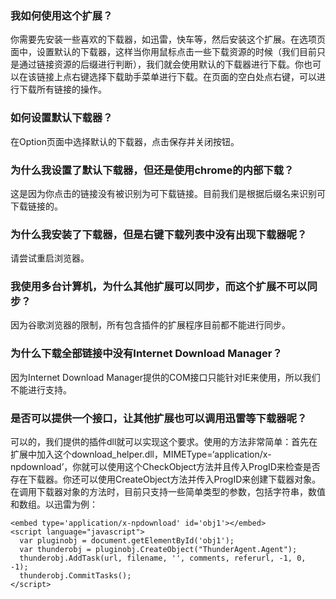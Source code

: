 ### 我如何使用这个扩展？ ###
你需要先安装一些喜欢的下载器，如迅雷，快车等，然后安装这个扩展。在选项页面中，设置默认的下载器，这样当你用鼠标点击一些下载资源的时候（我们目前只是通过链接资源的后缀进行判断），我们就会使用默认的下载器进行下载。你也可以在该链接上点右键选择下载助手菜单进行下载。在页面的空白处点右键，可以进行下载所有链接的操作。

### 如何设置默认下载器？ ###
在Option页面中选择默认的下载器，点击保存并关闭按钮。

### 为什么我设置了默认下载器，但还是使用chrome的内部下载？ ###
这是因为你点击的链接没有被识别为可下载链接。目前我们是根据后缀名来识别可下载链接的。

### 为什么我安装了下载器，但是右键下载列表中没有出现下载器呢？ ###
请尝试重启浏览器。

### 我使用多台计算机，为什么其他扩展可以同步，而这个扩展不可以同步？ ###
因为谷歌浏览器的限制，所有包含插件的扩展程序目前都不能进行同步。

### 为什么下载全部链接中没有Internet Download Manager？ ###
因为Internet Download Manager提供的COM接口只能针对IE来使用，所以我们不能进行支持。

### 是否可以提供一个接口，让其他扩展也可以调用迅雷等下载器呢？ ###
可以的，我们提供的插件dll就可以实现这个要求。使用的方法非常简单：首先在扩展中加入这个download\_helper.dll，MIMEType=‘application/x-npdownload’，你就可以使用这个CheckObject方法并且传入ProgID来检查是否存在下载器。你还可以使用CreateObject方法并传入ProgID来创建下载器对象。在调用下载器对象的方法时，目前只支持一些简单类型的参数，包括字符串，数值和数组。以迅雷为例：

```
<embed type='application/x-npdownload' id='obj1'></embed>
<script language="javascript">
  var pluginobj = document.getElementById('obj1');
  var thunderobj = pluginobj.CreateObject("ThunderAgent.Agent");
  thunderobj.AddTask(url, filename, '', comments, referurl, -1, 0, -1);
  thunderobj.CommitTasks();
</script>
```